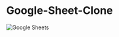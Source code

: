 # Google-Sheet-Clone

![Google Sheets](https://github.com/SRINIVAS-VG/Google-Sheet-Clone/assets/66298502/10c18298-0fa2-4dde-b6f4-b41beb7a45a7)
